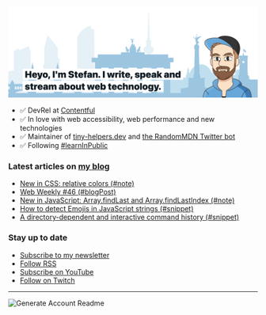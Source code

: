 <img alt="Heyo, I'm Stefan. I write and speak about web technology." src="https://raw.githubusercontent.com/stefanjudis/stefanjudis/main/screenshot.png">

- ✅ DevRel at [Contentful](https://www.contentful.com)
- ✅ In love with web accessibility, web performance and new technologies
- ✅ Maintainer of [tiny-helpers.dev](https://tiny-helpers.dev) and [the RandomMDN Twitter bot](https://twitter.com/randomMDN)
- ✅ Following [#learnInPublic](https://www.stefanjudis.com/today-i-learned/)
### Latest articles on [my blog](https://www.stefanjudis.com)

<!-- BLOG-POST-LIST:START -->
- [New in CSS: relative colors &lpar;#note&rpar;](https://www.stefanjudis.com/notes/new-in-css-relative-colors/)
- [Web Weekly #46 &lpar;#blogPost&rpar;](https://www.stefanjudis.com/blog/web-weekly-46/)
- [New in JavaScript: Array.findLast and Array.findLastIndex &lpar;#note&rpar;](https://www.stefanjudis.com/notes/new-in-javascript-array-findlast-and-array-findlastindex/)
- [How to detect Emojis in JavaScript strings &lpar;#snippet&rpar;](https://www.stefanjudis.com/snippets/how-to-detect-emojis-in-javascript-strings/)
- [A directory-dependent and interactive command history &lpar;#snippet&rpar;](https://www.stefanjudis.com/snippets/a-directory-dependent-and-interactive-command-history/)
<!-- BLOG-POST-LIST:END -->

### Stay up to date

- [Subscribe to my newsletter](https://www.stefanjudis.com/newsletter/)
- [Follow RSS](https://www.stefanjudis.com/feeds/)
- [Subscribe on YouTube](https://youtube.com/c/stefanjudis)
- [Follow on Twitch](https://www.twitch.tv/stefanjudis)

---

![Generate Account Readme](https://github.com/stefanjudis/stefanjudis/workflows/Generate%20Account%20Readme/badge.svg)
